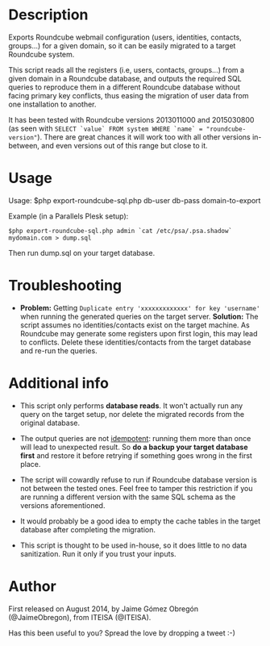 Description
===========
Exports Roundcube webmail configuration (users, identities, contacts, groups...) for a given domain, so it can be easily migrated to a target Roundcube system.

This script reads all the registers (i.e, users, contacts, groups...) from a given domain in a Roundcube database, and outputs the required SQL queries to reproduce them in a different Roundcube database without facing primary key conflicts, thus easing the migration of user data from one installation to another.

It has been tested with Roundcube versions 2013011000 and 2015030800 (as seen with ``SELECT `value` FROM system WHERE `name` = "roundcube-version"``). There are great chances it will work too with all other versions in-between, and even versions out of this range but close to it.


Usage
=====
Usage:
	$php export-roundcube-sql.php db-user db-pass domain-to-export

Example (in a Parallels Plesk setup):

	$php export-roundcube-sql.php admin `cat /etc/psa/.psa.shadow` mydomain.com > dump.sql

Then run dump.sql on your target database.


Troubleshooting
===============

* **Problem:** Getting `Duplicate entry 'xxxxxxxxxxxxx' for key 'username'` when running the generated queries on the target server.
  **Solution:** The script assumes no identities/contacts exist on the target machine. As Roundcube may generate some registers upon first login, this may lead to conflicts. Delete these identities/contacts from the target database and re-run the queries.


Additional info
===============
* This script only performs **database reads**. It won't actually run any query on the target setup, nor delete the migrated records from the original database.

* The output queries are not [idempotent](http://en.wikipedia.org/wiki/Idempotence): running them more than once will lead to unexpected result. So **do a backup your target database first** and restore it before retrying if something goes wrong in the first place.

* The script will cowardly refuse to run if Roundcube database version is not between the tested ones. Feel free to tamper this restriction if you are running a different version with the same SQL schema as the versions aforementioned.

* It would probably be a good idea to empty the cache tables in the target database after completing the migration.

* This script is thought to be used in-house, so it does little to no data sanitization. Run it only if you trust your inputs.


Author
======
First released on August 2014, by Jaime Gómez Obregón (@JaimeObregon), from ITEISA (@ITEISA).

Has this been useful to you? Spread the love by dropping a tweet :-) 
